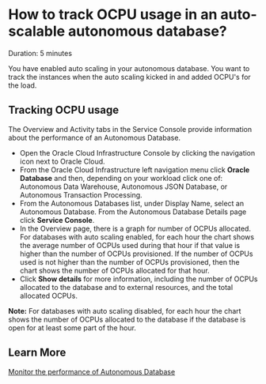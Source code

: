 # How to track OCPU usage in an auto-scalable autonomous database?
Duration: 5 minutes

You have enabled auto scaling in your autonomous database. You want to track the instances when the auto scaling kicked in and added OCPU's for the load.

## Tracking OCPU usage 

The Overview and Activity tabs in the Service Console provide information about the performance of an Autonomous Database.
* Open the Oracle Cloud Infrastructure Console by clicking the navigation icon next to Oracle Cloud.
* From the Oracle Cloud Infrastructure left navigation menu click **Oracle Database** and then, depending on your workload click one of: Autonomous Data Warehouse, Autonomous JSON Database, or Autonomous Transaction Processing.
* From the Autonomous Databases list, under Display Name, select an Autonomous Database. From the Autonomous Database Details page click **Service Console**.
* In the Overview page, there is a graph for number of OCPUs allocated.  For databases with auto scaling enabled, for each hour the chart shows the average number of OCPUs used during that hour if that value is higher than the number of OCPUs provisioned. If the number of OCPUs used is not higher than the number of OCPUs provisioned, then the chart shows the number of OCPUs allocated for that hour.
* Click **Show details** for more information, including the number of OCPUs allocated to the database and to external resources, and the total allocated OCPUs.

**Note:** For databases with auto scaling disabled, for each hour the chart shows the number of OCPUs allocated to the database if the database is open for at least some part of the hour.

## Learn More
[Monitor the performance of Autonomous Database](https://docs.oracle.com/en/cloud/paas/autonomous-database/adbsa/monitor-performance-intro.html#GUID-54CCC1C6-C32E-47F4-8EB6-64CD6EDB5938)
